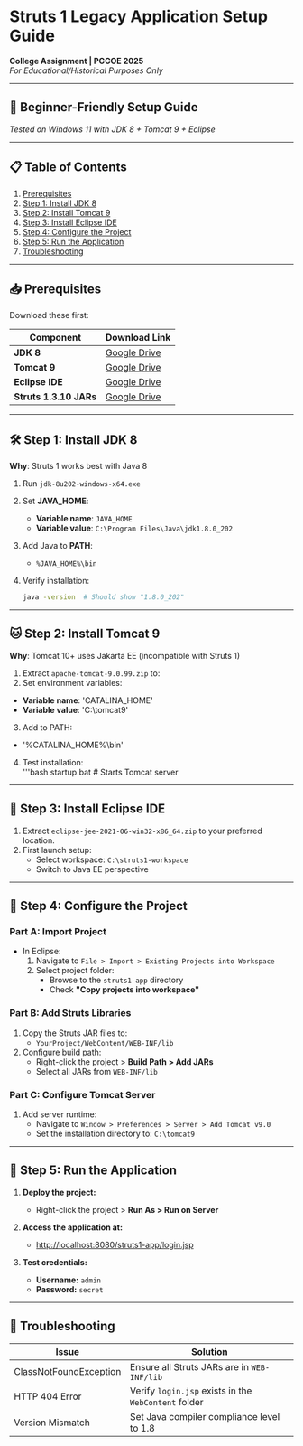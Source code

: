 # Struts 1 Legacy Application Setup Guide  
**College Assignment | PCCOE 2025**  
*For Educational/Historical Purposes Only*  

---

## 🌟 Beginner-Friendly Setup Guide  
*Tested on Windows 11 with JDK 8 + Tomcat 9 + Eclipse*

---

## 📋 Table of Contents
1. [Prerequisites](#-prerequisites)
2. [Step 1: Install JDK 8](#-step-1-install-jdk-8)
3. [Step 2: Install Tomcat 9](#-step-2-install-tomcat-9)
4. [Step 3: Install Eclipse IDE](#-step-3-install-eclipse-ide)
5. [Step 4: Configure the Project](#-step-4-configure-the-project)
6. [Step 5: Run the Application](#-step-5-run-the-application)
7. [Troubleshooting](#-troubleshooting)

---

## 📥 Prerequisites  
Download these first:  

| Component             | Download Link                                                                 |
|-----------------------|-------------------------------------------------------------------------------|
| **JDK 8**             | [Google Drive](https://drive.google.com/drive/folders/1fIcgUiABRLEQqD0TuksWWXvhzATB2bNG?usp=sharing) |
| **Tomcat 9**          | [Google Drive](https://drive.google.com/drive/folders/1TkM2OrSfyg0IDYiCp4jmrwVd6Z_seJ35?usp=sharing) |
| **Eclipse IDE**       | [Google Drive](https://drive.google.com/drive/folders/1mkbcdwyxIFye7agYczZ80qD10ErN_axZ?usp=sharing) |
| **Struts 1.3.10 JARs** | [Google Drive](https://drive.google.com/drive/folders/1zj3ssoR-xxJ7MhjzFhE-NFbCDbOAm2qZ?usp=sharing)       |

---

## 🛠️ Step 1: Install JDK 8
**Why**: Struts 1 works best with Java 8  

1. Run `jdk-8u202-windows-x64.exe`  
2. Set **JAVA_HOME**:  
   - **Variable name**: `JAVA_HOME`  
   - **Variable value**: `C:\Program Files\Java\jdk1.8.0_202`

3. Add Java to **PATH**:  
   - `%JAVA_HOME%\bin`

4. Verify installation:  
   ```bash
   java -version  # Should show "1.8.0_202"

---

## 🐱 Step 2: Install Tomcat 9  
**Why**: Tomcat 10+ uses Jakarta EE (incompatible with Struts 1)

1. Extract `apache-tomcat-9.0.99.zip` to:  
2. Set environment variables:  
- **Variable name**: 'CATALINA_HOME'  
- **Variable value**: 'C:\tomcat9'
3. Add to PATH:  
- '%CATALINA_HOME%\bin'
4. Test installation:  
'''bash
startup.bat  # Starts Tomcat server

---

## 🌌 Step 3: Install Eclipse IDE
1. Extract `eclipse-jee-2021-06-win32-x86_64.zip` to your preferred location.  
2. First launch setup:  
   - Select workspace: `C:\struts1-workspace`  
   - Switch to Java EE perspective 

---

## 📂 Step 4: Configure the Project  

### Part A: Import Project  
- In Eclipse:  
  1. Navigate to `File > Import > Existing Projects into Workspace`  
  2. Select project folder:  
     - Browse to the `struts1-app` directory  
     - Check **"Copy projects into workspace"**

### Part B: Add Struts Libraries  
1. Copy the Struts JAR files to:  
   - `YourProject/WebContent/WEB-INF/lib`  
2. Configure build path:  
   - Right-click the project > **Build Path > Add JARs**  
   - Select all JARs from `WEB-INF/lib`

### Part C: Configure Tomcat Server  
1. Add server runtime:  
   - Navigate to `Window > Preferences > Server > Add Tomcat v9.0`  
   - Set the installation directory to: `C:\tomcat9`  

---

## 🚀 Step 5: Run the Application  

1. **Deploy the project:**  
   - Right-click the project > **Run As > Run on Server**

2. **Access the application at:**  
   - [http://localhost:8080/struts1-app/login.jsp](http://localhost:8080/struts1-app/login.jsp)

3. **Test credentials:**  
   - **Username:** `admin`  
   - **Password:** `secret`

---

## 🔧 Troubleshooting

| Issue                  | Solution                                             |
|------------------------|------------------------------------------------------|
| ClassNotFoundException | Ensure all Struts JARs are in `WEB-INF/lib`          |
| HTTP 404 Error         | Verify `login.jsp` exists in the `WebContent` folder |
| Version Mismatch       | Set Java compiler compliance level to 1.8            |
